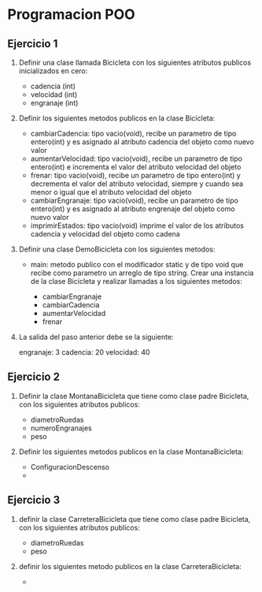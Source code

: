 # Programacion POO
## Ejercicio 1

1. Definir una clase llamada Bicicleta con los siguientes atributos publicos inicializados en cero:
	
	- cadencia (int)
	- velocidad (int)
	- engranaje (int)

2. Definir los siguientes metodos publicos en la clase Bicicleta:

	- cambiarCadencia: tipo vacio(void), recibe un parametro de tipo entero(int) y es asignado al atributo cadencia del objeto como nuevo valor
	- aumentarVelocidad: tipo vacio(void), recibe un parametro de tipo entero(int) e incrementa el valor del atributo velocidad del objeto
	- frenar: tipo vacio(void), recibe un parametro de tipo entero(int) y decrementa el valor del atributo velocidad, siempre y cuando sea menor o igual que el atributo velocidad del objeto
	- cambiarEngranaje: tipo vacio(void), recibe un parametro de tipo entero(int) y es asignado al atributo engrenaje del objeto como nuevo valor
	- imprimirEstados: tipo vacio(void) imprime el valor de los atributos cadencia y velocidad del objeto como cadena

3. Definir una clase DemoBicicleta con los siguientes metodos:

	- main: metodo publico con el modificador static y de tipo void que recibe como parametro un arreglo de tipo string. 
	Crear una instancia de la clase Bicicleta y realizar llamadas a los siguientes metodos:

		- cambiarEngranaje
		- cambiarCadencia
		- aumentarVelocidad
		- frenar

4. La salida del paso anterior debe se la siguiente:
	
	engranaje: 3 cadencia: 20 velocidad: 40


## Ejercicio 2

1. Definir la clase MontanaBicicleta que tiene como clase padre Bicicleta, con los siguientes atributos publicos:
	- diametroRuedas
	- numeroEngranajes
	- peso

2. Definir los siguientes metodos publicos en la clase MontanaBicicleta:

	- ConfiguracionDescenso
	- 

## Ejercicio 3
1. definir la clase CarreteraBicicleta que tiene como clase padre Bicicleta, con los siguientes atributos publicos:
	- diametroRuedas
	- peso

2. definir los siguientes metodo publicos en la clase CarreteraBicicleta:

	- 


